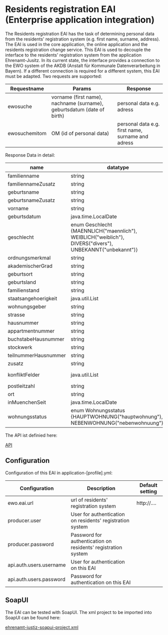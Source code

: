 # Residents registration EAI (Enterprise application integration)

The Residents registration EAI has the task of determining personal data from the residents' registration system (e.g. first name, surname, address). The EAI is used in the core application, the online application and the residents registration change service. This EAI is used to decouple the interface to the residents' registration system from the application Ehrenamt-Jusitz. In its current state, the interface provides a connection to the EWO system of the AKDB (Anstalt für Kommunale Datenverarbeitung in Bayern). If a different connection is required for a different system, this EAI must be adapted. Two requests are supported:

| Requestname | Params | Response |
| ------------- | ------------- | ------------- |
| ewosuche  | vorname (first name), nachname (surname), geburtsdatum (date of birth) | personal data e.g. adress |
| ewosuchemitom | OM (id of personal data) | personal data e.g. first name, surname and adress |

Response Data in detail:

| name | datatype | example |
| ------------- | ------------- | ------------- |
| familienname | string | König |
| familiennameZusatz | string | |
| geburtsname | string | |
| geburtsnameZusatz | string | |
| vorname | string | Christopher |
| geburtsdatum | java.time.LocalDate | 1940-03-10 |
| geschlecht | enum Geschlecht {MAENNLICH("maennlich"), WEIBLICH("weiblich"), DIVERS("divers"), UNBEKANNT("unbekannt")} | |
| ordnungsmerkmal | string | 4711 |
| akademischerGrad | string | |
| geburtsort | string | München |
| geburtsland | string | Deutschland |
| familienstand | string | VH |
| staatsangehoerigkeit | java.util.List<String> | ["deutsch"] |
| wohnungsgeber | string | |
| strasse | string | Ludwigstr. |
| hausnummer | string  | 13 |
| appartmentnummer | string | |
| buchstabeHausnummer | string | |
| stockwerk | string | |
| teilnummerHausnummer | string | |
| zusatz | string | |
| konfliktFelder  | java.util.List<String>  | ["strasse", "hausnummer"] |
| postleitzahl | string | 80634 |
| ort | string | München |
| inMuenchenSeit | java.time.LocalDate | 1940-03-10 |
| wohnungsstatus | enum Wohnungsstatus {HAUPTWOHNUNG("hauptwohnung"), NEBENWOHNUNG("nebenwohnuung")} | Hauptwohnung |

The API ist definied here:

[API](https://github.com/it-at-m/ehrenamt-justiz/tree/main/ehrenamt-justiz-api/src/main/java/de/muenchen/ehrenamtjustiz/api)

## Configuration

Configuration of this EAI in application-[profile].yml:

| Configuration | Description | Default setting |
| ------------- | ------------- | ------------- |
| ewo.eai.url | url of residents' registration system | http://.... |
| producer.user | User for authentication on residents' registration system |  |
| producer.password | Password for authentication on residents' registration system |  |
| api.auth.users.username | User for authentication on this EAI |  |
| api.auth.users.password | Password for authentication on this EAI |  |

## SoapUI

The EAI can be tested with SoapUI. The xml project to be imported into SoapUI can be found here:

[ehrenamt-justiz-soapui-project.xml](https://github.com/it-at-m/ehrenamt-justiz/blob/main/ehrenamt-justiz-eai/src/test/resources/ehrenamt-justiz-soapui-project.xml)

